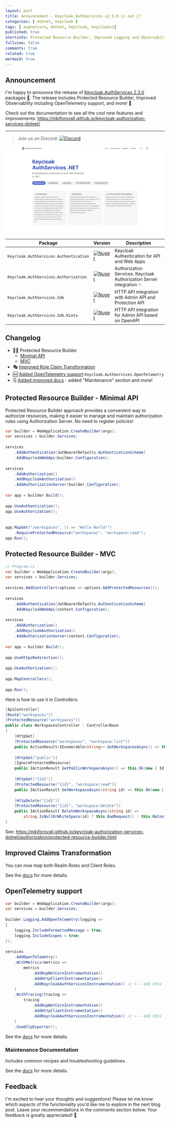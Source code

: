 ```yaml
---
layout: post
title: Announcement - Keycloak.AuthServices v2.3.0 is out 🎉!
categories: [ dotnet, keycloak ]
tags: [ aspnetcore, dotnet, keycloak, keycloakv2]
published: true
shortinfo: Protected Resource Builder, Improved Logging and Observability including OpenTelemetry support, and more! 🙌
fullview: false
comments: true
related: true
mermaid: true
---
```


## Announcement

I'm happy to announce the release of [Keycloak.AuthServices 2.3.0](https://github.com/NikiforovAll/keycloak-authorization-services-dotnet) packages 🎉. The release includes Protected Resource Builder, Improved Observability including OpenTelemetry support, and more! 🙌

Check out the documentation to see all the cool new features and improvements: <https://nikiforovall.github.io/keycloak-authorization-services-dotnet/>

---

> Join us on Discord: [![Discord](https://img.shields.io/discord/1236946465318768670?color=blue&label=Chat%20on%20Discord)](https://discord.gg/jdYFw2xq)

<img src="/assets/keycloak-v2/keycloak-landing.png"/>

| Package                                | Version                                                                                                                                              | Description                                                          |
| -------------------------------------- | ---------------------------------------------------------------------------------------------------------------------------------------------------- | -------------------------------------------------------------------- |
| `Keycloak.AuthServices.Authentication` | [![Nuget](https://img.shields.io/nuget/v/Keycloak.AuthServices.Authentication.svg)](https://nuget.org/packages/Keycloak.AuthServices.Authentication) | Keycloak Authentication for API and Web Apps                         |
| `Keycloak.AuthServices.Authorization`  | [![Nuget](https://img.shields.io/nuget/v/Keycloak.AuthServices.Authorization.svg)](https://nuget.org/packages/Keycloak.AuthServices.Authorization)   | Authorization Services.  Keycloak Authorization Server integration ✨ |
| `Keycloak.AuthServices.Sdk`            | [![Nuget](https://img.shields.io/nuget/v/Keycloak.AuthServices.Sdk.svg)](https://nuget.org/packages/Keycloak.AuthServices.Sdk)                       | HTTP API integration with Admin API and Protection API               |
| `Keycloak.AuthServices.Sdk.Kiota`      | [![Nuget](https://img.shields.io/nuget/v/Keycloak.AuthServices.Sdk.Kiota.svg)](https://nuget.org/packages/Keycloak.AuthServices.Sdk.Kiota)           | HTTP API integration for Admin API based on OpenAPI                  |

## Changelog

* 👷‍♂️ Protected Resource Builder
  * [Minimal API](#protected-resource-builder---minimal-api)
  * [MVC](#protected-resource-builder---mvc)
* 🎭 [Improved Role Claim Transformation](#improved-claims-transformation)
* 🆕 [Added OpenTelemetry support](#opentelemetry-support) `Keycloak.AuthServices.OpenTelemetry`
* 🗒️ [Added improved docs](#maintenance-documentation) - added "Maintenance" section and more!

## Protected Resource Builder - Minimal API

Protected Resource Builder approach provides a convenient way to authorize resources, making it easier to manage and maintain authorization rules using Authorization Server. No need to register policies!

```csharp
var builder = WebApplication.CreateBuilder(args);
var services = builder.Services;

services
    .AddAuthentication(JwtBearerDefaults.AuthenticationScheme)
    .AddKeycloakWebApi(builder.Configuration);

services
    .AddAuthorization()
    .AddKeycloakAuthorization()
    .AddAuthorizationServer(builder.Configuration);

var app = builder.Build();

app.UseAuthentication();
app.UseAuthorization();


app.MapGet("/workspaces", () => "Hello World!") 
    .RequireProtectedResource("workspaces", "workspace:read"); 
app.Run();
```

## Protected Resource Builder - MVC

```csharp
// Program.cs
var builder = WebApplication.CreateBuilder(args);
var services = builder.Services;

services.AddControllers(options => options.AddProtectedResources()); 

services
    .AddAuthentication(JwtBearerDefaults.AuthenticationScheme)
    .AddKeycloakWebApi(context.Configuration);

services
    .AddAuthorization()
    .AddKeycloakAuthorization()
    .AddAuthorizationServer(context.Configuration);

var app = builder.Build();

app.UseHttpsRedirection();

app.UseAuthorization();

app.MapControllers();

app.Run();
```

Here is how to use it in Controllers:

```csharp
[ApiController]
[Route("workspaces")]
[ProtectedResource("workspaces")]
public class WorkspacesController : ControllerBase
{
    [HttpGet]
    [ProtectedResource("workspaces", "workspace:list")]
    public ActionResult<IEnumerable<string>> GetWorkspacesAsync() => this.Ok(Array.Empty<string>());

    [HttpGet("public")]
    [IgnoreProtectedResource]
    public IActionResult GetPublicWorkspaceAsync() => this.Ok(new { Id = "public" });

    [HttpGet("{id}")]
    [ProtectedResource("{id}", "workspace:read")]
    public IActionResult GetWorkspaceAsync(string id) => this.Ok(new { id });

    [HttpDelete("{id}")]
    [ProtectedResource("{id}", "workspace:delete")]
    public IActionResult DeleteWorkspaceAsync(string id) =>
        string.IsNullOrWhiteSpace(id) ? this.BadRequest() : this.NoContent();
}
```

See: <https://nikiforovall.github.io/keycloak-authorization-services-dotnet/authorization/protected-resource-builder.html>

## Improved Claims Transformation

You can now map both Realm Roles and Client Roles.

See the [docs](https://nikiforovall.github.io/keycloak-authorization-services-dotnet/configuration/configuration-authorization.html#keycloak-role-claims-transformation) for more details.

## OpenTelemetry support

```csharp
var builder = WebApplication.CreateBuilder(args);
var services = builder.Services;

builder.Logging.AddOpenTelemetry(logging =>
{
    logging.IncludeFormattedMessage = true;
    logging.IncludeScopes = true;
});

services
    .AddOpenTelemetry()
    .WithMetrics(metrics =>
        metrics
            .AddAspNetCoreInstrumentation()
            .AddHttpClientInstrumentation()
            .AddKeycloakAuthServicesInstrumentation() // <-- add this
    )
    .WithTracing(tracing =>
        tracing
            .AddAspNetCoreInstrumentation()
            .AddHttpClientInstrumentation()
            .AddKeycloakAuthServicesInstrumentation() // <-- add this
    )
    .UseOtlpExporter();
```

See the [docs](https://nikiforovall.github.io/keycloak-authorization-services-dotnet/opentelemetry.html) for more details.

### Maintenance Documentation

Includes common recipes and troubleshooting guidelines.

See the [docs](https://nikiforovall.github.io/keycloak-authorization-services-dotnet/qa/recipes.html) for more details.

## Feedback

I'm excited to hear your thoughts and suggestions! Please let me know which aspects of the functionality you'd like me to explore in the next blog post. Leave your recommendations in the comments section below. Your feedback is greatly appreciated! 🙏
